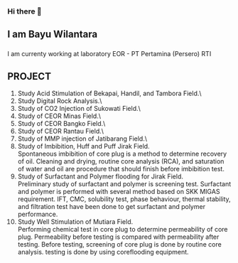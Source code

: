 ### Hi there 👋

## I am Bayu Wilantara

###
I am currenty working at laboratory EOR - PT Pertamina (Persero) RTI

## PROJECT

1. Study Acid Stimulation of Bekapai, Handil, and Tambora Field.\
2. Study Digital Rock Analysis.\
3. Study of CO2 Injection of Sukowati Field.\
4. Study of CEOR Minas Field.\
5. Study of CEOR Bangko Field.\
6. Study of CEOR Rantau Field.\
7. Study of MMP injection of Jatibarang Field.\
8. Study of Imbibition, Huff and Puff Jirak Field.\
    Spontaneous imbibition of core plug is a method to determine recovery of oil. Cleaning and drying, routine core analysis (RCA), and saturation of water and oil are procedure that should finish before imbibition test. 
10. Study of Surfactant and Polymer flooding for Jirak Field.\
    Preliminary study of surfactant and polymer is screening test. Surfactant and polymer is performed with several method based on SKK MIGAS requirement. IFT, CMC, solubility test, phase behaviour, thermal stability, and filtration test have been done to get surfactant and polymer performance.
10. Study Well Stimulation of Mutiara Field.\
    Performing chemical test in core plug to determine permeability of core plug. Permeability before testing is compared with permeability after testing. Before testing, screening of core plug is done by routine core analysis. testing is done by using coreflooding equipment.
